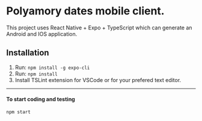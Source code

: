 # Polyamory dates mobile client.

This project uses React Native + Expo + TypeScript which can generate an Android and IOS application.

## Installation

1. Run: `npm install -g expo-cli`
2. Run: `npm install`
3. Install TSLint extension for VSCode or for your prefered text editor.

----

#### To start coding and testing

```
npm start
```
